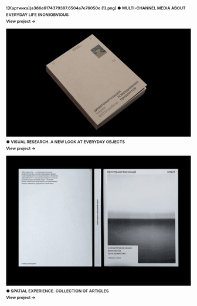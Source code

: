![Картинка](a386e6174379397.6504a7e76050e (1).png)
● MULTI-CHANNEL MEDIA ABOUT EVERYDAY LIFE (NON)OBVIOUS
<br>View project →

![Картинка2](d5ddfa166301245.6415e393200f2.png)
● VISUAL RESEARCH. A NEW LOOK AT EVERYDAY OBJECTS
<br>View project →

![Картинка3](70163f147344093.62c159325c859.png)
● SPATIAL EXPERIENCE. COLLECTION OF ARTICLES
<br>View project →

<style>
p {
font-family: 'Inter', sans-serif; font-size: 11px; line-height: 18px; font-weight: 560;"
}
</style>

<head>
<link rel="preconnect" href="https://fonts.googleapis.com">
<link rel="preconnect" href="https://fonts.gstatic.com" crossorigin>
<link href="https://fonts.googleapis.com/css2?family=Inter:wght@400&display=swap" rel="stylesheet">
<head>
